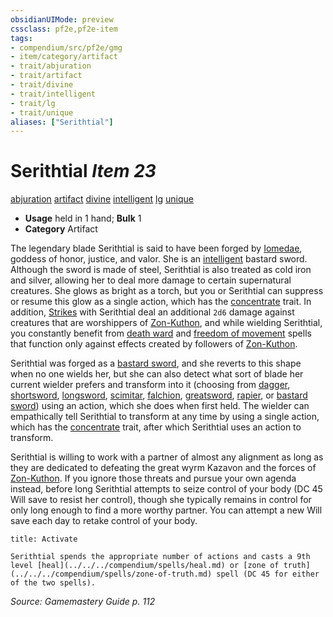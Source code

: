 ```yaml
---
obsidianUIMode: preview
cssclass: pf2e,pf2e-item
tags:
- compendium/src/pf2e/gmg
- item/category/artifact
- trait/abjuration
- trait/artifact
- trait/divine
- trait/intelligent
- trait/lg
- trait/unique
aliases: ["Serithtial"]
---
```

# Serithtial *Item 23*  
[abjuration](../../../rules/traits/abjuration.md)  [artifact](../../../rules/traits/artifact-gmg.md)  [divine](../../../rules/traits/divine.md)  [intelligent](../../../rules/traits/intelligent-gmg.md)  [lg](../../../rules/traits/lawful-goo-b1.md)  [unique](../../../rules/traits/unique.md)  

- **Usage** held in 1 hand; **Bulk** 1
- **Category** Artifact

The legendary blade Serithtial is said to have been forged by [Iomedae](../../setting/deities/iomedae.md), goddess of honor, justice, and valor. She is an [intelligent](../../../rules/traits/intelligent-gmg.md) bastard sword. Although the sword is made of steel, Serithtial is also treated as cold iron and silver, allowing her to deal more damage to certain supernatural creatures. She glows as bright as a torch, but you or Serithtial can suppress or resume this glow as a single action, which has the [concentrate](../../../rules/traits/concentrate.md) trait. In addition, [Strikes](../../../rules/actions/strike.md) with Serithtial deal an additional `2d6` damage against creatures that are worshippers of [Zon-Kuthon](../../setting/deities/zon-kuthon.md), and while wielding Serithtial, you constantly benefit from [death ward](../../spells/death-ward.md) and [freedom of movement](../../spells/freedom-of-movement.md) spells that function only against effects created by followers of [Zon-Kuthon](../../setting/deities/zon-kuthon.md).

Serithtial was forged as a [bastard sword](bastard-sword.md), and she reverts to this shape when no one wields her, but she can also detect what sort of blade her current wielder prefers and transform into it (choosing from [dagger](dagger.md), [shortsword](shortsword.md), [longsword](longsword.md), [scimitar](scimitar.md), [falchion](falchion.md), [greatsword](greatsword.md), [rapier](rapier.md), or [bastard sword](bastard-sword.md)) using an action, which she does when first held. The wielder can empathically tell Serithtial to transform at any time by using a single action, which has the [concentrate](../../../rules/traits/concentrate.md) trait, after which Serithtial uses an action to transform.

Serithtial is willing to work with a partner of almost any alignment as long as they are dedicated to defeating the great wyrm Kazavon and the forces of [Zon-Kuthon](../../setting/deities/zon-kuthon.md). If you ignore those threats and pursue your own agenda instead, before long Serithtial attempts to seize control of your body (DC 45 Will save to resist her control), though she typically remains in control for only long enough to find a more worthy partner. You can attempt a new Will save each day to retake control of your body.

```ad-embed-ability
title: Activate

Serithtial spends the appropriate number of actions and casts a 9th level [heal](../../../compendium/spells/heal.md) or [zone of truth](../../../compendium/spells/zone-of-truth.md) spell (DC 45 for either of the two spells).
```

*Source: Gamemastery Guide p. 112*

